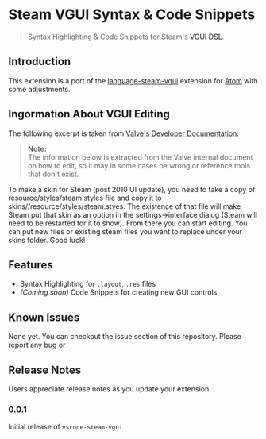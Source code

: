 # Steam VGUI Syntax & Code Snippets

> Syntax Highlighting & Code Snippets for Steam's [VGUI DSL](https://developer.valvesoftware.com/wiki/VGUI_Editing).

## Introduction

This extension is a port of the [language-steam-vgui](https://github.com/StaticRocket/language-steam-vgui) extension for [Atom](https://atom.io) with some adjustments.

## Ingormation About VGUI Editing

The following excerpt is taken from [Valve's Developer Documentation](https://developer.valvesoftware.com/wiki/VGUI_Editing#Styles):

> **Note:**  
> The information below is extracted from the Valve internal document on how to edit, so it may in some cases be wrong or reference tools that don't exist.

To make a skin for Steam (post 2010 UI update), you need to take a copy of resource/styles/steam.styles file and copy it to skins/<your skin name here>/resource/styles/steam.styes. The existence of that file will make Steam put that skin as an option in the settings->interface dialog (Steam will need to be restarted for it to show). From there you can start editing. You can put new files or existing steam files you want to replace under your skins folder. Good luck!

## Features

- Syntax Highlighting for `.layout`, `.res` files
- _(Coming soon)_ Code Snippets for creating new GUI controls

## Known Issues

None yet. You can checkout the issue section of this repository. 
Please report any bug or 

## Release Notes

Users appreciate release notes as you update your extension.

### 0.0.1

Initial release of `vscode-steam-vgui`
